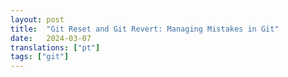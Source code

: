 ```yaml
---
layout: post
title:  "Git Reset and Git Revert: Managing Mistakes in Git"
date:   2024-03-07
translations: ["pt"]
tags: ["git"]
---
```


<p class="intro"><span class="dropcap"></span></p>